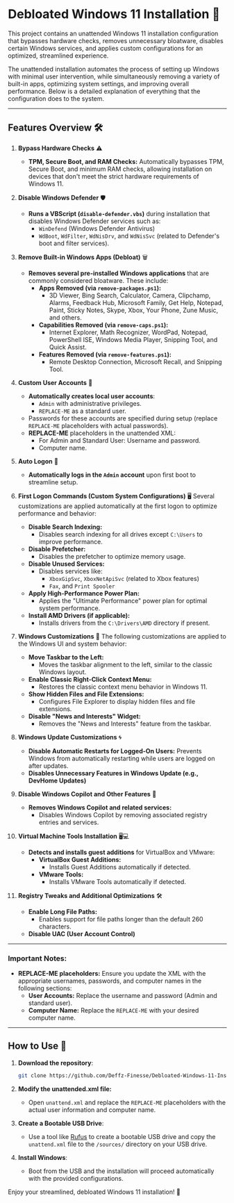 
# **Debloated Windows 11 Installation** 🚀

This project contains an unattended Windows 11 installation configuration that bypasses hardware checks, removes unnecessary bloatware, disables certain Windows services, and applies custom configurations for an optimized, streamlined experience.

The unattended installation automates the process of setting up Windows with minimal user intervention, while simultaneously removing a variety of built-in apps, optimizing system settings, and improving overall performance. Below is a detailed explanation of everything that the configuration does to the system.

---

## **Features Overview** 🛠️

1. **Bypass Hardware Checks** ⚠️
   - **TPM, Secure Boot, and RAM Checks:** Automatically bypasses TPM, Secure Boot, and minimum RAM checks, allowing installation on devices that don't meet the strict hardware requirements of Windows 11.
  
2. **Disable Windows Defender** 🛡️
   - **Runs a VBScript (`disable-defender.vbs`)** during installation that disables Windows Defender services such as:
     - `WinDefend` (Windows Defender Antivirus)
     - `WdBoot`, `WdFilter`, `WdNisDrv`, and `WdNisSvc` (related to Defender's boot and filter services).

3. **Remove Built-in Windows Apps (Debloat)** 🗑️
   - **Removes several pre-installed Windows applications** that are commonly considered bloatware. These include:
     - **Apps Removed (via `remove-packages.ps1`):**
       - 3D Viewer, Bing Search, Calculator, Camera, Clipchamp, Alarms, Feedback Hub, Microsoft Family, Get Help, Notepad, Paint, Sticky Notes, Skype, Xbox, Your Phone, Zune Music, and others.
     - **Capabilities Removed (via `remove-caps.ps1`):**
       - Internet Explorer, Math Recognizer, WordPad, Notepad, PowerShell ISE, Windows Media Player, Snipping Tool, and Quick Assist.
     - **Features Removed (via `remove-features.ps1`):**
       - Remote Desktop Connection, Microsoft Recall, and Snipping Tool.

4. **Custom User Accounts** 👤
   - **Automatically creates local user accounts**:
     - `Admin` with administrative privileges.
     - `REPLACE-ME` as a standard user.
   - Passwords for these accounts are specified during setup (replace `REPLACE-ME` placeholders with actual passwords).
   - **REPLACE-ME** placeholders in the unattended XML:
     - For Admin and Standard User: Username and password.
     - Computer name.

5. **Auto Logon** 🔑
   - **Automatically logs in the `Admin` account** upon first boot to streamline setup.

6. **First Logon Commands (Custom System Configurations)** 🖥️
   Several customizations are applied automatically at the first logon to optimize performance and behavior:
   
   - **Disable Search Indexing:**
     - Disables search indexing for all drives except `C:\Users` to improve performance.
   - **Disable Prefetcher:**
     - Disables the prefetcher to optimize memory usage.
   - **Disable Unused Services:**
     - Disables services like:
       - `XboxGipSvc`, `XboxNetApiSvc` (related to Xbox features)
       - `Fax`, and `Print Spooler`
   - **Apply High-Performance Power Plan:**
     - Applies the "Ultimate Performance" power plan for optimal system performance.
   - **Install AMD Drivers (if applicable):**
     - Installs drivers from the `C:\Drivers\AMD` directory if present.

7. **Windows Customizations** 🎨
   The following customizations are applied to the Windows UI and system behavior:
   
   - **Move Taskbar to the Left:**
     - Moves the taskbar alignment to the left, similar to the classic Windows layout.
   - **Enable Classic Right-Click Context Menu:**
     - Restores the classic context menu behavior in Windows 11.
   - **Show Hidden Files and File Extensions:**
     - Configures File Explorer to display hidden files and file extensions.
   - **Disable "News and Interests" Widget:**
     - Removes the "News and Interests" feature from the taskbar.

8. **Windows Update Customizations** 🌀
   - **Disable Automatic Restarts for Logged-On Users:** Prevents Windows from automatically restarting while users are logged on after updates.
   - **Disables Unnecessary Features in Windows Update (e.g., DevHome Updates)**

9. **Disable Windows Copilot and Other Features** 🤖
   - **Removes Windows Copilot and related services:**
     - Disables Windows Copilot by removing associated registry entries and services.

10. **Virtual Machine Tools Installation** 🖥️💻
    - **Detects and installs guest additions** for VirtualBox and VMware:
      - **VirtualBox Guest Additions:**
        - Installs Guest Additions automatically if detected.
      - **VMware Tools:**
        - Installs VMware Tools automatically if detected.

11. **Registry Tweaks and Additional Optimizations** 🛠️
    - **Enable Long File Paths:** 
      - Enables support for file paths longer than the default 260 characters.
    - **Disable UAC (User Account Control)**

---

### **Important Notes:**

- **REPLACE-ME placeholders:** Ensure you update the XML with the appropriate usernames, passwords, and computer names in the following sections:
  - **User Accounts:** Replace the username and password (Admin and standard user).
  - **Computer Name:** Replace the `REPLACE-ME` with your desired computer name.
---

## **How to Use** 🔧

1. **Download the repository**: 
   ```bash
   git clone https://github.com/Deffz-Finesse/Debloated-Windows-11-Install.git
   ```

2. **Modify the unattended.xml file:**
   - Open `unattend.xml` and replace the `REPLACE-ME` placeholders with the actual user information and computer name.

3. **Create a Bootable USB Drive**:
   - Use a tool like [Rufus](https://rufus.ie/) to create a bootable USB drive and copy the `unattend.xml` file to the `/sources/` directory on your USB drive.

4. **Install Windows**: 
   - Boot from the USB and the installation will proceed automatically with the provided configurations.

Enjoy your streamlined, debloated Windows 11 installation! 🎉
